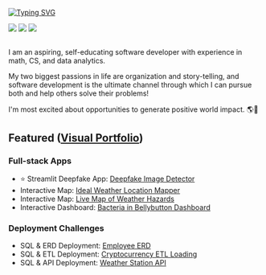 [![Typing SVG](https://readme-typing-svg.herokuapp.com?font=Fira+Code&duration=1000&pause=1000&color=AD8CF7&multiline=true&width=453&height=105&lines=Kuoshien+%22Chris%2FDesie%22+Den;(he%2Fthey);Aspiring+SWE+%7C+Mathematics+Major;Ex-Art-Curator)](https://git.io/typing-svg)

<p align="left">
  <a href="https://www.linkedin.com/in/kuohsien-den-a532a6267/"><img src="https://img.shields.io/badge/linkedin-%230077B5.svg?&style=for-the-badge&logo=linkedin&logoColor=white"></a>
  <a href="https://github.com/desi48danko"><img src="https://img.shields.io/badge/-Github-333?style=for-the-badge&logo=GitHub&logoColor=white"></a>
  <a href="https://desi48danko.github.io/"><img src="https://img.shields.io/badge/website-green?style=for-the-badge&logo=About.me&logoColor=white"></a>
</p>
  
##

I am an aspiring, self-educating software developer with experience in math, CS, and data analytics. 

My two biggest passions in life are organization and story-telling, and software development is the ultimate channel through which I can pursue both and help others solve their problems! 

I'm most excited about opportunities to generate positive world impact. 🌎🤖
  
## 

## **Featured** ([Visual Portfolio](https://desi48danko.github.io/index.html#link-projects))

### Full-stack Apps
- ⭐ Streamlit Deepfake App: [Deepfake Image Detector](https://github.com/desi48danko/deepfake-image-detector)
- Interactive Map: [Ideal Weather Location Mapper](https://github.com/desi48danko/ideal-vacation-by-weather-predictor)
- Interactive Map: [Live Map of Weather Hazards](https://github.com/desi48danko/natural-hazard-visualization-interactive-web-dashboard)
- Interactive Dashboard: [Bacteria in Bellybutton Dashboard](https://github.com/desi48danko/bacteria-diversity-interactive-web-dashboard) 

### Deployment Challenges
- SQL & ERD Deployment: [Employee ERD](https://github.com/desi48danko/employee-sql-erd-management)
- SQL & ETL Deployment: [Cryptocurrency ETL Loading](https://github.com/desi48danko/etl-pipeline-on-crypto-data)
- SQL & API Deployment: [Weather Station API](https://github.com/desi48danko/weather-station-data-api-deployment)
